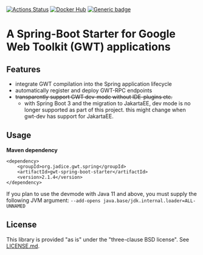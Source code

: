 [![Actions Status](https://github.com/levigo/gwt-spring-boot-starter/workflows/Continuous%20Delivery/badge.svg)](https://github.com/levigo/gwt-spring-boot-starter/actions)
[![Docker Hub](https://img.shields.io/badge/MADE%20with-JAVA-RED.svg)](#JAVA)
[![Generic badge](https://img.shields.io/badge/current%20version-2.1.4-1abc9c.svg)](https://github.com/levigo/gwt-spring-boot-starter/tree/v2.1.4)

# A Spring-Boot Starter for Google Web Toolkit (GWT) applications

## Features
- integrate GWT compilation into the Spring application lifecycle 
- automatically register and deploy GWT-RPC endpoints
- ~~transparently support GWT dev-mode without IDE-plugins etc.~~
  - with Spring Boot 3 and the migration to JakartaEE, dev mode is no longer supported as part of this project. 
    this might change when gwt-dev has support for JakartaEE.

## Usage
__Maven dependency__

    <dependency>
        <groupId>org.jadice.gwt.spring</groupId>
        <artifactId>gwt-spring-boot-starter</artifactId>
        <version>2.1.4</version>
    </dependency>

If you plan to use the devmode with Java 11 and above, you must supply the following JVM argument:
`--add-opens java.base/jdk.internal.loader=ALL-UNNAMED`

## License
This library is provided "as is" under the "three-clause BSD license". See [LICENSE.md](./LICENSE.md).
